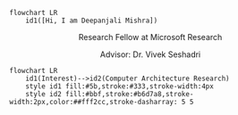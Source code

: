
```mermaid
flowchart LR
    id1([Hi, I am Deepanjali Mishra])
   ```
<p align=center>Research Fellow at Microsoft Research
<p align=center>Advisor: Dr. Vivek Seshadri
    
```mermaid
flowchart LR
    id1(Interest)-->id2(Computer Architecture Research)
    style id1 fill:#5b,stroke:#333,stroke-width:4px
    style id2 fill:#bbf,stroke:#b6d7a8,stroke-width:2px,color:##fff2cc,stroke-dasharray: 5 5
```
